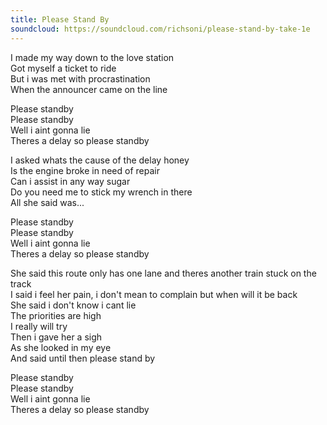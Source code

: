 ```yaml
---
title: Please Stand By
soundcloud: https://soundcloud.com/richsoni/please-stand-by-take-1e
---
```


I made my way down to the love station  
Got myself a ticket to ride  
But i was met with procrastination  
When the announcer came on the line  

Please standby  
Please standby  
Well i aint gonna lie  
Theres a delay so please standby  

I asked whats the cause of the delay honey  
Is the engine broke in need of repair  
Can i assist in any way sugar  
Do you need me to stick my wrench in there  
All she said was...  

Please standby  
Please standby  
Well i aint gonna lie  
Theres a delay so please standby  

She said this route only has one lane and theres another train stuck on the track  
I said i feel her pain, i don't mean to complain but when will it be back  
She said i don't know i cant lie  
The priorities are high  
I really will try  
Then i gave her a sigh  
As she looked in my eye  
And said until then please stand by  

Please standby  
Please standby  
Well i aint gonna lie  
Theres a delay so please standby  


